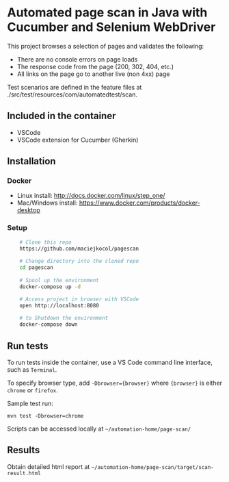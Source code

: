 # Automated page scan in Java with Cucumber and Selenium WebDriver #

This project browses a selection of pages and validates the following:
- There are no console errors on page loads
- The response code from the page (200, 302, 404, etc.)
- All links on the page go to another live (non 4xx) page

Test scenarios are defined in the feature files at ./src/test/resources/com/automatedtest/scan.

## Included in the container

- VSCode
- VSCode extension for Cucumber (Gherkin)

Installation
------------

### Docker
- Linux install: http://docs.docker.com/linux/step_one/
- Mac/Windows install: https://www.docker.com/products/docker-desktop

### Setup
```bash
    # Clone this repo
    https://github.com/maciejkocol/pagescan
    
    # Change directory into the cloned repo
    cd pagescan
    
    # Spool up the environment
    docker-compose up -d

    # Access project in browser with VSCode
    open http://localhost:8080
    
    # to Shutdown the environment
    docker-compose down
```

## Run tests ##
To run tests inside the container, use a VS Code command line interface, such as `Terminal`. 

To specify browser type, add `-Dbrowser={browser}` where `{browser}` is either `chrome` or `firefox`. 

Sample test run:

```console
mvn test -Dbrowser=chrome
```

Scripts can be accessed locally at `~/automation-home/page-scan/`

## Results ##

Obtain detailed html report at `~/automation-home/page-scan/target/scan-result.html`

